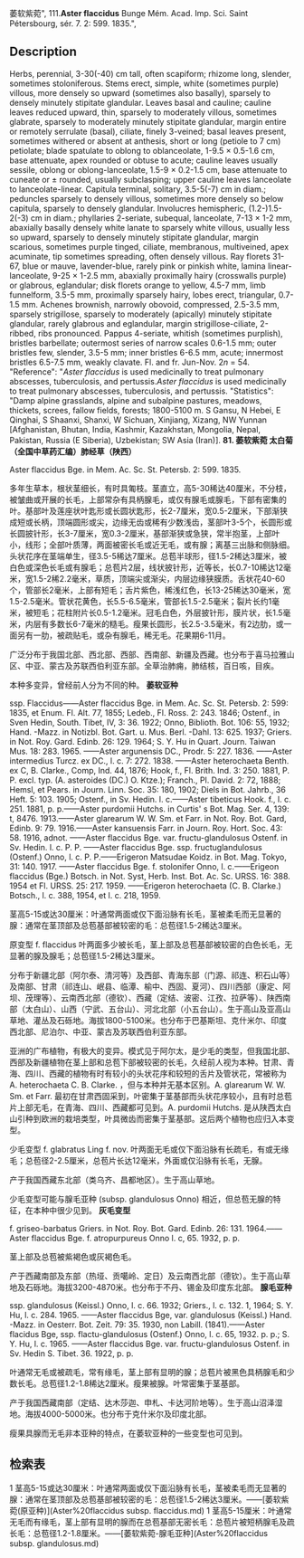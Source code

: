 萎软紫菀",
111.**Aster flaccidus** Bunge Mém. Acad. Imp. Sci. Saint Pétersbourg, sér. 7. 2: 599. 1835.",

## Description
Herbs, perennial, 3-30(-40) cm tall, often scapiform; rhizome long, slender, sometimes stoloniferous. Stems erect, simple, white (sometimes purple) villous, more densely so upward (sometimes also basally), sparsely to densely minutely stipitate glandular. Leaves basal and cauline; cauline leaves reduced upward, thin, sparsely to moderately villous, sometimes glabrate, sparsely to moderately minutely stipitate glandular, margin entire or remotely serrulate (basal), ciliate, finely 3-veined; basal leaves present, sometimes withered or absent at anthesis, short or long (petiole to 7 cm) petiolate; blade spatulate to oblong to oblanceolate, 1-9.5 × 0.5-1.6 cm, base attenuate, apex rounded or obtuse to acute; cauline leaves usually sessile, oblong or oblong-lanceolate, 1.5-9 × 0.2-1.5 cm, base attenuate to cuneate or ± rounded, usually subclasping; upper cauline leaves lanceolate to lanceolate-linear. Capitula terminal, solitary, 3.5-5(-7) cm in diam.; peduncles sparsely to densely villous, sometimes more densely so below capitula, sparsely to densely glandular. Involucres hemispheric, (1.2-)1.5-2(-3) cm in diam.; phyllaries 2-seriate, subequal, lanceolate, 7-13 × 1-2 mm, abaxially basally densely white lanate to sparsely white villous, usually less so upward, sparsely to densely minutely stipitate glandular, margin scarious, sometimes purple tinged, ciliate, membranous, multiveined, apex acuminate, tip sometimes spreading, often densely villous. Ray florets 31-67, blue or mauve, lavender-blue, rarely pink or pinkish white, lamina linear-lanceolate, 9-25 × 1-2.5 mm, abaxially proximally hairy (crosswalls purple) or glabrous, eglandular; disk florets orange to yellow, 4.5-7 mm, limb funnelform, 3.5-5 mm, proximally sparsely hairy, lobes erect, triangular, 0.7-1.5 mm. Achenes brownish, narrowly obovoid, compressed, 2.5-3.5 mm, sparsely strigillose, sparsely to moderately (apically) minutely stipitate glandular, rarely glabrous and eglandular, margin strigillose-ciliate, 2-ribbed, ribs pronounced. Pappus 4-seriate, whitish (sometimes purplish), bristles barbellate; outermost series of narrow scales 0.6-1.5 mm; outer bristles few, slender, 3.5-5 mm; inner bristles 6-6.5 mm, acute; innermost bristles 6.5-7.5 mm, weakly clavate. Fl. and fr. Jun-Nov. 2*n* = 54.
  "Reference": "*Aster flaccidus* is used medicinally to treat pulmonary abscesses, tuberculosis, and pertussis.*Aster flaccidus* is used medicinally to treat pulmonary abscesses, tuberculosis, and pertussis.
  "Statistics": "Damp alpine grasslands, alpine and subalpine pastures, meadows, thickets, screes, fallow fields, forests; 1800-5100 m. S Gansu, N Hebei, E Qinghai, S Shaanxi, Shanxi, W Sichuan, Xinjiang, Xizang, NW Yunnan [Afghanistan, Bhutan, India, Kashmir, Kazakhstan, Mongolia, Nepal, Pakistan, Russia (E Siberia), Uzbekistan; SW Asia (Iran)].
**81. 萎软紫菀 太白菊（全国中草药汇编）肺经草（陕西）**

Aster flaccidus Bge. in Mem. Ac. Sc. St. Petersb. 2: 599. 1835.

多年生草本，根状茎细长，有时具匍枝。茎直立，高5-30稀达40厘米，不分枝，被皱曲或开展的长毛，上部常杂有具柄腺毛，或仅有腺毛或腺毛，下部有密集的叶。基部叶及莲座状叶匙形或长圆状匙形，长2-7厘米，宽0.5-2厘米，下部渐狭成短或长柄，顶端圆形或尖，边缘无齿或稀有少数浅齿，茎部叶3-5个，长圆形或长圆披针形，长3-7厘米，宽0.3-2厘米，基部渐狭或急狭，常半抱茎，上部叶小，线形；全部叶质薄，两面被密长毛或近无毛，或有腺；离基三出脉和侧脉细。头状花序在茎端单生，径3.5-5稀达7厘米。总苞半球形，径1.5-2稀达3厘米，被白色或深色长毛或有腺毛；总苞片2层，线状披针形，近等长，长0.7-10稀达12毫米，宽1.5-2稀2.2毫米，草质，顶端尖或渐尖，内层边缘狭膜质。舌状花40-60个，管部长2毫米，上部有短毛；舌片紫色，稀浅红色，长13-25稀达30毫米，宽1.5-2.5毫米。管状花黄色，长5.5-6.5毫米，管部长1.5-2.5毫米；裂片长约1毫米，被短毛；花柱附片长0.5-1.2毫米。冠毛白色，外层披针形，膜片状，长1.5毫米，内层有多数长6-7毫米的糙毛。瘦果长圆形，长2.5-3.5毫米，有2边肋，或一面另有一肋，被疏贴毛，或杂有腺毛，稀无毛。花果期6-11月。

广泛分布于我国北部、西北部、西部、西南部、新疆及西藏。也分布于喜马拉雅山区、中亚、蒙古及苏联西伯利亚东部。全草治肺痈，肺结核，百日咳，目疾。

本种多变异，曾经前人分为不同的种。
**萎软亚种**

ssp. Flaccidus——Aster flaccidus Bge. in Mem. Ac. Sc. St. Petersb. 2: 599: 1835, et Enum. Fl. Alt. 77, 1855; Ledeb., Fl. Ross. 2: 243. 1846; Ostenf., in Sven Hedin, South. Tibet, IV, 3: 36. 1922; Onno, Biblioth. Bot. 106: 55, 1932; Hand. -Mazz. in Notizbl. Bot. Gart. u. Mus. Berl. -Dahl. 13: 625. 1937; Griers. in Not. Roy. Gard. Edinb. 26: 129. 1964; S. Y. Hu in Quart. Journ. Taiwan Mus. 18: 283. 1965. ——Aster argunensis DC., Prodr. 5: 227. 1836. ——Aster intermedius Turcz. ex DC., l. c. 7: 272. 1838. ——Aster heterochaeta Benth. ex C, B. Clarke., Comp, Ind. 44, 1876; Hook, f., Fl. Brith. Ind. 3: 250. 1881, P. P. excl. typ. (A. asteroides (DC.) O. Ktze.); Franch., Pl. David. 2: 72, 1888; Hemsl, et Pears. in Journ. Linn. Soc. 35: 180, 1902; Diels in Bot. Jahrb., 36 Heft. 5: 103. 1905; Ostenf., in Sv. Hedin. l. c.——Aster tibeticus Hook. f., l. c. 251. 1881, p. p.——Aster purdomii Hutchs. in Curtis' s Bot. Mag. Ser. 4, 139: t, 8476. 1913.——Aster glarearum W. W. Sm. et Farr. in Not. Roy. Bot. Gard, Edinb. 9: 79. 1916.——Aster kansuensis Farr. in Journ. Roy. Hort. Soc. 43: 58. 1916, adnot. ——Aster flaccidus Bge. var. fructu-glandulosus Ostenf. in Sv. Hedin. l. c. P. P. ——Aster flaccidus Bge. ssp. fructuglandulosus (Ostenf.) Onno, l. c. P. P.——Erigeron Matsudae Koidz. in Bot. Mag. Tokyo, 31: 140. 1917. ——Aster flaccidus Bge. f. stolonifer Onno, l. c.——Erigeon flaccidus (Bge.) Botsch. in Not. Syst, Herb. Inst. Bot. Ac. Sc. URSS. 16: 388. 1954 et Fl. URSS. 25: 217. 1959. ——Erigeron heterochaeta (C. B. Clarke.) Botsch., l. c. 388, 1954, et l. c. 218, 1959.

茎高5-15或达30厘米：叶通常两面或仅下面沿脉有长毛，茎被柔毛而无显著的腺：通常在茎顶部及总苞基部被较密的毛：总苞径1.5-2稀达3厘米。

原变型 f. flaccidus 叶两面多少被长毛，茎上部及总苞基部被较密的白色长毛，无显著的腺及腺毛；总苞径1.5-2稀达3厘米。

分布于新疆北部（阿尔泰、清河等）及西部、青海东部（门源、祁连、积石山等）及南部、甘肃（祁连山、岷县、临潭、榆中、西固、夏河）、四川西部（康定、阿坝、茂理等）、云南西北部（德钦）、西藏（定结、波密、江孜、拉萨等）、陕西南部（太白山）、山西（宁武、五台山）、河北北部（小五台山）。生于高山及亚高山草地、灌丛及石砾地。海拔1800-5100米。也分布于巴基斯坦、克什米尔、印度西北部、尼泊尔、中亚、蒙古及苏联西伯利亚东部。

亚洲的广布植物，有极大的变异。模式见于阿尔太，是少毛的类型，但我国北部、西部及新疆植物在茎上部和总苞下部被较密的长毛，久经前人视为本种。甘肃、青海、四川、西藏的植物有时有较小的头状花序和较短的舌片及管状花，常被称为 A. heterochaeta C. B. Clarke. ，但与本种并无基本区别。A. glarearum W. W. Sm. et Farr. 最初在甘肃西固采到，叶密集于茎基部而头状花序较小，且有时总苞片上部无毛，在青海、四川、西藏都可见到。A. purdomii Hutchs. 是从陕西太白山引种到欧洲的栽培类型，叶具微齿而密集于茎基部。这后两个植物也应归入本变型。

少毛变型 f. glabratus Ling f. nov. 叶两面无毛或仅下面沿脉有长疏毛，有或无缘毛；总苞径2-2.5厘米，总苞片长达12毫米，外面或仅沿脉有长毛，无腺。

产于我国西藏东北部（类乌齐、昌都地区）。生于高山草地。

少毛变型可能与腺毛亚种 (subsp. glandulosus Onno) 相近，但总苞无腺的特征，在本种中很少见到。
**灰毛变型**

f. griseo-barbatus Griers. in Not. Roy. Bot. Gard. Edinb. 26: 131. 1964.——Aster flaccidus Bge. f. atropurpureus Onno l. c, 65. 1932, p. p.

茎上部及总苞被紫褐色或灰褐色毛。

产于西藏南部及东部（热垭、贡噶岭、定日）及云南西北部（德钦）。生于高山草地及石砾地。海拔3200-4870米。也分布于不丹、锡金及印度东北部。
**腺毛亚种**

ssp. glandulosus (Keissl.) Onno, l. c. 66. 1932; Griers., l. c. 132. 1, 1964; S. Y. Hu, l. c. 284. 1965. ——Aster flaccidus Bge, var. glandulosus (Keissl.) Hand. -Mazz. in Oesterr. Bot. Zeit. 79: 35. 1930, non Labill. (1841).——Aster flacidus Bge, ssp. flactu-glandulosus (Ostenf.) Onno, l. c. 65, 1932. p. p.; S. Y. Hu, l. c. 1965. ——Aster flaccidus Bge. var. fructu-glandulosus Ostenf. in Sv. Hedin S. Tibet. 36. 1922, p. p.

叶通常无毛或被疏毛，常有缘毛，茎上部有显明的腺；总苞片被黑色具柄腺毛和少数长毛。总苞径1.2-1.8稀达2厘米。瘦果被腺。叶常密集于茎基部。

产于我国西藏南部（定结、达木莎迦、申札、卡达河阶地等）。生于高山沼泽湿地。海拔4000-5000米。也分布于克什米尔及印度北部。

瘦果具腺而无毛非本亚种的特点，在萎软亚种的一些变型也可见到。

## 检索表

1 茎高5-15或达30厘米：叶通常两面或仅下面沿脉有长毛，茎被柔毛而无显著的腺：通常在茎顶部及总苞基部被较密的毛：总苞径1.5-2稀达3厘米。——[萎软紫菀(原亚种)](Aster%20flaccidus subsp. flaccidus.md)
1 茎高5-15厘米：叶通常无毛而有缘毛，茎上部有显明的腺而在总苞基部无密长毛：总苞片被短柄腺毛及疏长毛：总苞径1.2-1.8厘米。——[萎软紫菀-腺毛亚种](Aster%20flaccidus subsp. glandulosus.md)
